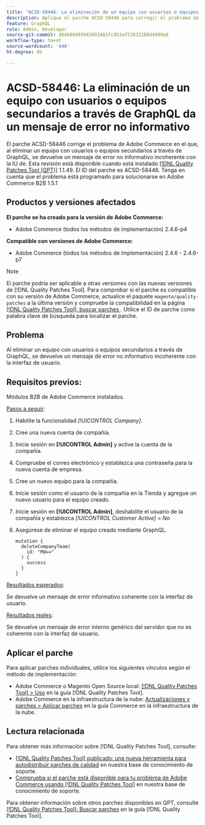 ```yaml
---
title: "ACSD-58446: La eliminación de un equipo con usuarios o equipos secundarios a través de GraphQL da un mensaje de error no informativo"
description: Aplique el parche ACSD-58446 para corregir el problema de Adobe Commerce en el que al eliminar un equipo con usuarios o equipos secundarios a través de GraphQL se devuelve un mensaje de error no informativo incoherente con la interfaz de usuario.
feature: GraphQL
role: Admin, Developer
source-git-commit: d64689d83943691883fc853af22631288d4999a8
workflow-type: tm+mt
source-wordcount: '440'
ht-degree: 0%

---
```


# ACSD-58446: La eliminación de un equipo con usuarios o equipos secundarios a través de GraphQL da un mensaje de error no informativo

El parche ACSD-58446 corrige el problema de Adobe Commerce en el que, al eliminar un equipo con usuarios o equipos secundarios a través de GraphQL, se devuelve un mensaje de error no informativo incoherente con la IU de. Esta revisión está disponible cuando está instalado [[!DNL Quality Patches Tool (QPT)]](/help/announcements/adobe-commerce-announcements/magento-quality-patches-released-new-tool-to-self-serve-quality-patches.md) 1.1.49. El ID del parche es ACSD-58446. Tenga en cuenta que el problema está programado para solucionarse en Adobe Commerce B2B 1.5.1

## Productos y versiones afectados

**El parche se ha creado para la versión de Adobe Commerce:**

* Adobe Commerce (todos los métodos de implementación) 2.4.6-p4

**Compatible con versiones de Adobe Commerce:**

* Adobe Commerce (todos los métodos de implementación) 2.4.6 - 2.4.6-p7

>[!NOTE]
>
>El parche podría ser aplicable a otras versiones con las nuevas versiones de [!DNL Quality Patches Tool]. Para comprobar si el parche es compatible con su versión de Adobe Commerce, actualice el paquete `magento/quality-patches` a la última versión y compruebe la compatibilidad en la página [[!DNL Quality Patches Tool]: buscar parches ](https://experienceleague.adobe.com/tools/commerce-quality-patches/index.html?lang=es). Utilice el ID de parche como palabra clave de búsqueda para localizar el parche.

## Problema

Al eliminar un equipo con usuarios o equipos secundarios a través de GraphQL, se devuelve un mensaje de error no informativo incoherente con la interfaz de usuario.

## Requisitos previos:

Módulos B2B de Adobe Commerce instalados.

<u>Pasos a seguir</u>:

1. Habilite la funcionalidad *[!UICONTROL Company]*.
1. Cree una nueva cuenta de compañía.
1. Inicie sesión en **[!UICONTROL Admin]** y active la cuenta de la compañía.
1. Compruebe el correo electrónico y establezca una contraseña para la nueva cuenta de empresa.
1. Cree un nuevo equipo para la compañía.
1. Inicie sesión como el usuario de la compañía en la Tienda y agregue un nuevo usuario para el equipo creado.
1. Inicie sesión en **[!UICONTROL Admin]**, deshabilite el usuario de la compañía y establezca *[!UICONTROL Customer Active]* = *No*
1. Asegúrese de eliminar el equipo creado mediante GraphQL.

   ```
   mutation {
     deleteCompanyTeam(
       id: "MQ=="
     ) {
       success
     }
   }
   ```

<u>Resultados esperados</u>:

Se devuelve un mensaje de error informativo coherente con la interfaz de usuario.

<u>Resultados reales</u>:

Se devuelve un mensaje de error interno genérico del servidor que no es coherente con la interfaz de usuario.

## Aplicar el parche

Para aplicar parches individuales, utilice los siguientes vínculos según el método de implementación:

* Adobe Commerce o Magento Open Source local: [[!DNL Quality Patches Tool] > Uso](https://experienceleague.adobe.com/docs/commerce-operations/tools/quality-patches-tool/usage.html?lang=es) en la guía [!DNL Quality Patches Tool].
* Adobe Commerce en la infraestructura de la nube: [Actualizaciones y parches > Aplicar parches](https://experienceleague.adobe.com/docs/commerce-cloud-service/user-guide/develop/upgrade/apply-patches.html?lang=es) en la guía Commerce en la infraestructura de la nube.

## Lectura relacionada

Para obtener más información sobre [!DNL Quality Patches Tool], consulte:

* [[!DNL Quality Patches Tool] publicado: una nueva herramienta para autodistribuir parches de calidad](/help/announcements/adobe-commerce-announcements/magento-quality-patches-released-new-tool-to-self-serve-quality-patches.md) en nuestra base de conocimiento de soporte.
* [Comprueba si el parche está disponible para tu problema de Adobe Commerce usando [!DNL Quality Patches Tool]](/help/support-tools/patches-available-in-qpt-tool/check-patch-for-magento-issue-with-magento-quality-patches.md) en nuestra base de conocimiento de soporte.

Para obtener información sobre otros parches disponibles en QPT, consulte [[!DNL Quality Patches Tool]: Buscar parches](https://experienceleague.adobe.com/tools/commerce-quality-patches/index.html?lang=es) en la guía [!DNL Quality Patches Tool].
